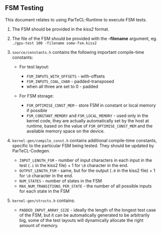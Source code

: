 ## FSM Testing

This document relates to using ParTeCL-Runtime to execute FSM tests. 

  1. The FSM should be provided in the *kiss2* format.

  2. The file of the FSM should be provided with the **-filename** argument, eg.
     `./gpu-test 100 -filename some-fsm.kiss2`

  3. `source/constants.h` contains the following important compile-time constants:

     * For test layout:
       * `FSM_INPUTS_WITH_OFFSETS` - with-offsets
       * `FSM_INPUTS_COAL_CHAR` - padded-transposed
       * when all three are set to 0 - padded

     * For FSM storage:
       * `FSM_OPTIMISE_CONST_MEM` - store FSM in constant or local memory if possible
       * `FSM_CONSTANT_MEMORY` and `FSM_LOCAL_MEMORY` - used only in the kernel code, they are actually automatically set by the host at runtime, based on the value of `FSM_OPTIMISE_CONST_MEM` and the available memory space on the device.

  4. `kernel-gen/compile_const.h` contains additional compile-time constants, specific to the particular FSM being tested. They should be updated by ParTeCL-Codegen.
     * `INPUT_LENGTH_FSM` - number of input characters in each input in the test (`.i` in the kiss2 file) + 1 for `\0` character in the end.
     * `OUTPUT_LENGTH_FSM` - same, but for the output (`.0` in the kiss2 file) + 1 for `\0` character in the end.
     * `NUM_STATES` - number of states in the FSM
     * `MAX_NUM_TRANSITIONS_PER_STATE` - the number of all possible inputs for each state in the FSM

  5. `kernel-gen/structs.h` contains:
     * `PADDED_INPUT_ARRAY_SIZE` - ideally the length of the longest test case of the FSM, but it can be automatically generated to be arbitrarily big, some of the test layouts will dynamically allocate the right amount of memory.
